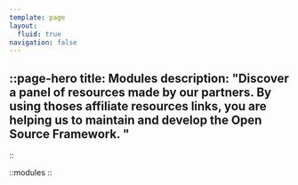 ```yaml
---
template: page
layout:
  fluid: true
navigation: false
---
```


::page-hero
title: Modules
description: "Discover a panel of resources made by our partners. By using thoses affiliate resources links, you are helping us to maintain and develop the Open Source Framework.
"
---
::

::modules
::
